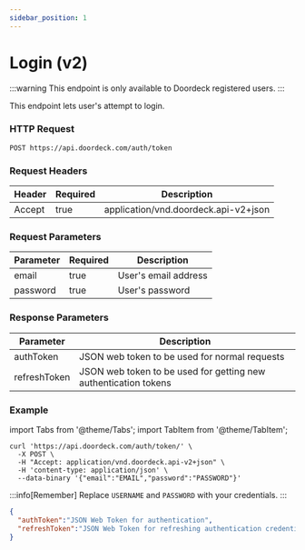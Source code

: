 ```yaml
---
sidebar_position: 1
---
```


# Login (v2)

:::warning
This endpoint is only available to Doordeck registered users.
:::

This endpoint lets user's attempt to login.

### HTTP Request

`POST https://api.doordeck.com/auth/token`

### Request Headers

| Header | Required | Description                          |
|--------|----------|--------------------------------------|
| Accept | true     | application/vnd.doordeck.api-v2+json |

### Request Parameters

| Parameter | Required | Description          |
|-----------|----------|----------------------|
| email     | true     | User's email address |
| password  | true     | User's password      |

### Response Parameters

| Parameter    | Description                                                     |
|--------------|-----------------------------------------------------------------|
| authToken    | JSON web token to be used for normal requests                   |
| refreshToken | JSON web token to be used for getting new authentication tokens |


### Example

import Tabs from '@theme/Tabs';
import TabItem from '@theme/TabItem';

<Tabs>
<TabItem value="request" label="Request">

```shell showLineNumbers title="CURL"
curl 'https://api.doordeck.com/auth/token/' \
  -X POST \
  -H "Accept: application/vnd.doordeck.api-v2+json" \
  -H 'content-type: application/json' \
  --data-binary '{"email":"EMAIL","password":"PASSWORD"}'
```

:::info[Remember]
Replace `USERNAME` and `PASSWORD` with your credentials.
:::

</TabItem>
<TabItem value="response" label="Response">

```json showLineNumbers title="JSON"
{
  "authToken":"JSON Web Token for authentication",
  "refreshToken":"JSON Web Token for refreshing authentication credentials"
}
```

</TabItem>
</Tabs>
